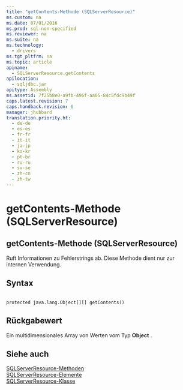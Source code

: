 ```yaml
---
title: "getContents-Methode (SQLServerResource)"
ms.custom: na
ms.date: 07/01/2016
ms.prod: sql-non-specified
ms.reviewer: na
ms.suite: na
ms.technology: 
  - drivers
ms.tgt_pltfrm: na
ms.topic: article
apiname: 
  - SQLServerResource.getContents
apilocation: 
  - sqljdbc.jar
apitype: Assembly
ms.assetid: 7f25b8e0-a9fb-496f-aa05-84c5fdc9b49f
caps.latest.revision: 7
caps.handback.revision: 6
manager: jhubbard
translation.priority.ht: 
  - de-de
  - es-es
  - fr-fr
  - it-it
  - ja-jp
  - ko-kr
  - pt-br
  - ru-ru
  - sv-se
  - zh-cn
  - zh-tw
---
```

# getContents-Methode (SQLServerResource)
    
## getContents\-Methode \(SQLServerResource\)  
 Ruft Informationen zu Fehlerstrings ab. Diese Methode dient nur zur internen Verwendung.  
  
## Syntax  
  
```  
  
protected java.lang.Object[][] getContents()  
```  
  
## Rückgabewert  
 Ein multidimensionales Array von Werten vom Typ **Object** .  
  
## Siehe auch  
 [SQLServerResource-Methoden](../content/SQLServerResource-Methods.md)   
 [SQLServerResource-Elemente](../content/SQLServerResource-Members.md)   
 [SQLServerResource-Klasse](../content/SQLServerResource-Class.md)  
  
  